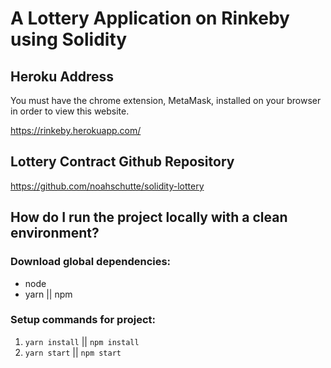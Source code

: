 # A Lottery Application on Rinkeby using Solidity

## Heroku Address

You must have the chrome extension, MetaMask, installed on your browser in order to view this website.

https://rinkeby.herokuapp.com/

## Lottery Contract Github Repository

https://github.com/noahschutte/solidity-lottery

## How do I run the project locally with a clean environment?

### Download global dependencies:

* node
* yarn || npm

### Setup commands for project:

1. `yarn install` || `npm install`
1. `yarn start` || `npm start`
